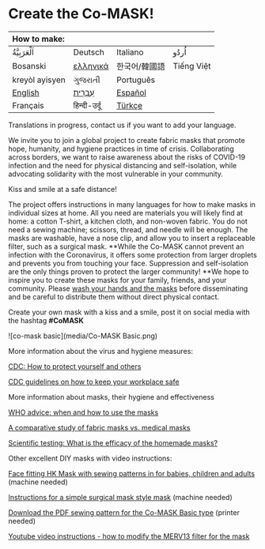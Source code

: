 # Create the Co-MASK! 

|How to make:||||
|:--|---|---|---|
| اَلْعَرَبِيَّةُ | Deutsch | Italiano | اُردُو |
| Bosanski   | [ελληνικά](https://docs.google.com/presentation/d/1wxX9T3keWJAIGZngB93HFvJZnJ3-_6vaQDpDb8kAoH0/edit?usp=sharing) | 한국어/韓國語 | Tiếng Việt |
| kreyòl ayisyen | ગુજરાતી | Português |  |
| [English](https://docs.google.com/presentation/d/1T_rO2Q8HKdWN_8hhGp65-JKylpn2vpFx0kGD602U618/edit?usp=sharing) | [עִבְרִית‎](https://docs.google.com/presentation/d/1cNT-sOp2vS-0BuAuIIPzrBh3zdez-ZKLi3l8RrRI3sY/edit?usp=sharing) | [Español](https://docs.google.com/presentation/d/1LXYo50ZgN1rFB-5t_2WhzbM1kg1Z7gD_UUVFEN1SblE/edit?usp=sharing) |     |
|Français|हिन्दी-उर्दू|[Türkçe](https://docs.google.com/presentation/d/1zsKw7xeurfuEbOJjGvUP_igr3cMyd7Jflbu0kfEKD1Y/edit#slide=id.g71aa90b52d_0_0)||

Translations in progress, contact us if you want to add your language.

We invite you to join a global project to create fabric masks that promote hope, humanity, and hygiene practices in time of crisis. Collaborating across borders, we want to raise awareness about the risks of COVID-19 infection and the need for physical distancing and self-isolation, while advocating solidarity with the most vulnerable in your community. 

Kiss and smile at a safe distance!

The project offers instructions in many languages for how to make masks in individual sizes at home. All you need are materials you will likely find at home: a cotton T-shirt, a kitchen cloth, and non-woven fabric. You do not need a sewing machine; scissors, thread, and needle will be enough. The masks are washable, have a nose clip, and allow you to insert a replaceable filter, such as a surgical mask. **While the Co-MASK cannot prevent an infection with the Coronavirus, it offers some protection from larger droplets and prevents you from touching your face. Suppression and self-isolation are the only things proven to protect the larger community! **We hope to inspire you to create these masks for your family, friends, and your community. Please [wash your hands and the masks](https://www.who.int/emergencies/diseases/novel-coronavirus-2019/advice-for-public/when-and-how-to-use-masks) before disseminating and be careful to distribute them without direct physical contact. 

Create your own mask with a kiss and a smile, post it on social media with the hashtag **#CoMASK**


![co-mask basic](media/Co-MASK Basic.png)

More information about the virus and hygiene measures:

[CDC: How to protect yourself and others](https://www.cdc.gov/coronavirus/2019-ncov/prepare/prevention.html)

[CDC guidelines on how to keep your workplace safe](https://www.cdc.gov/coronavirus/2019-ncov/downloads/workplace-school-and-home-guidance.pdf)



More information about masks, their hygiene and effectiveness

[WHO advice: when and how to use the masks](https://www.who.int/emergencies/diseases/novel-coronavirus-2019/advice-for-public/when-and-how-to-use-masks)

[A comparative study of fabric masks vs. medical masks](https://bmjopen.bmj.com/content/5/4/e006577)

[Scientific testing:  What is the efficacy of the homemade masks?](https://www.researchgate.net/publication/258525804_Testing_the_Efficacy_of_Homemade_Masks_Would_They_Protect_in_an_Influenza_Pandemic)



Other excellent DIY masks with video instructions:

[Face fitting HK Mask with sewing patterns in for babies, children and adults](https://diymask.site/) (machine needed)

[Instructions for a simple surgical mask style mask](https://www.instructables.com/id/AB-Mask-for-a-Nurse-by-a-Nurse/) (machine needed)

[Download the PDF sewing pattern for the Co-MASK Basic type](https://www.infirmiers.com/pdf/masque-tissu.pdf) (printer needed)

[Youtube video instructions - how to modify the MERV13 filter for the mask](https://youtu.be/6T787NV6FpA)



